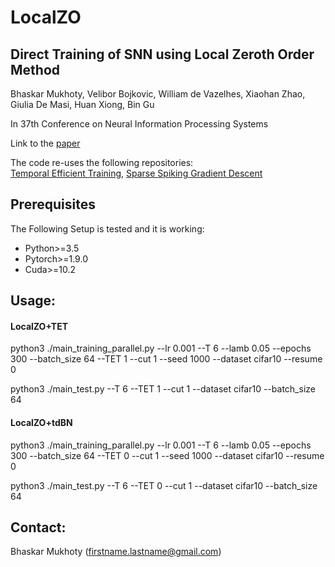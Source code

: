 # LocalZO
## Direct Training of SNN using Local Zeroth Order Method
Bhaskar Mukhoty,  Velibor Bojkovic, William de Vazelhes, Xiaohan Zhao, Giulia De Masi, Huan Xiong, Bin Gu

In 37th Conference on Neural Information Processing Systems

Link to the [paper](https://openreview.net/pdf?id=eTF3VDH2b6)

The code re-uses the following repositories:  
[Temporal Efficient Training](https://github.com/brain-intelligence-lab/temporal_efficient_training), [Sparse Spiking Gradient Descent](https://github.com/npvoid/SparseSpikingBackprop) 


## Prerequisites
The Following Setup is tested and it is working:
 * Python>=3.5
 * Pytorch>=1.9.0
 * Cuda>=10.2

## Usage:
#### LocalZO+TET
python3 ./main_training_parallel.py --lr 0.001 --T 6 --lamb 0.05 --epochs 300 --batch_size 64 --TET 1  --cut 1 --seed 1000 --dataset cifar10 --resume 0

python3 ./main_test.py --T 6 --TET 1 --cut 1 --dataset cifar10 --batch_size 64  
 
#### LocalZO+tdBN
python3 ./main_training_parallel.py --lr 0.001 --T 6 --lamb 0.05 --epochs 300 --batch_size 64 --TET 0  --cut 1 --seed 1000 --dataset cifar10 --resume 0

python3 ./main_test.py --T 6 --TET 0 --cut 1 --dataset cifar10 --batch_size 64

## Contact:
Bhaskar Mukhoty (firstname.lastname@gmail.com)
